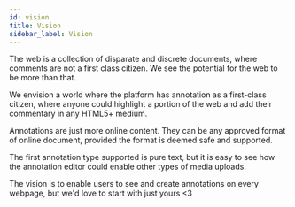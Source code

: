 ```yaml
---
id: vision
title: Vision
sidebar_label: Vision
---
```


The web is a collection of disparate and discrete documents, where comments are not a first class citizen. We see the potential for the web to be more than that.

We envision a world where the platform has annotation as a first-class citizen, where anyone could highlight a portion of the web and add their commentary in any HTML5+ medium.

Annotations are just more online content. They can be any approved format of online document, provided the format is deemed safe and supported.

The first annotation type supported is pure text, but it is easy to see how the annotation editor could enable other types of media uploads.

The vision is to enable users to see and create annotations on every webpage, but we'd love to start with just yours <3
